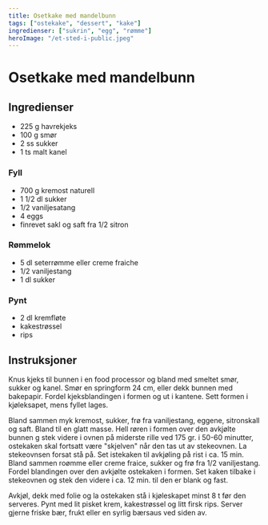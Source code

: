 ```yaml
---
title: Osetkake med mandelbunn
tags: ["ostekake", "dessert", "kake"]
ingredienser: ["sukrin", "egg", "rømme"]
heroImage: "/et-sted-i-public.jpeg"
---
```


# Osetkake med mandelbunn

## Ingredienser

- 225 g havrekjeks
- 100 g smør
- 2 ss sukker
- 1 ts malt kanel

### Fyll

- 700 g kremost naturell
- 1 1/2 dl sukker
- 1/2 vaniljesatang
- 4 eggs
- finrevet sakl og saft fra 1/2 sitron

### Rømmelok

- 5 dl seterrømme eller creme fraiche
- 1/2 vaniljestang
- 1 dl sukker

### Pynt

- 2 dl kremfløte
- kakestrøssel
- rips

## Instruksjoner

Knus kjeks til bunnen i en food processor og bland med smeltet smør, sukker og kanel. Smør en springform 24 cm, eller dekk bunnen med bakepapir. Fordel kjeksblandingen i formen og ut i kantene. Sett formen i kjøleksapet, mens fyllet lages.

Bland sammen myk kremost, sukker, frø fra vaniljestang, eggene, sitronskall og saft. Bland til en glatt masse. Hell røren i formen over den avkjølte bunnen g stek videre i ovnen på miderste rille ved 175 gr. i 50-60 minutter, ostekaken skal fortsatt være "skjelven" når den tas ut av stekeovnen. La stekeovnsen forsat stå på. Set istekaken til avkjøling på rist i ca. 15 min. Bland sammen roømme eller creme fraice, sukker og frø fra 1/2 vaniljestang. Fordel blandingen over den avkjølte ostekaken i formen. Set kaken tilbake i stekeovnen og stek den videre i ca. 12 min. til den er blank og fast.

Avkjøl, dekk med folie og la ostekaken stå i kjøleskapet minst 8 t før den serveres. Pynt med lit pisket krem, kakestrøssel og litt firsk rips. Server gjerne friske bær, frukt eller en syrlig bærsaus ved siden av.

